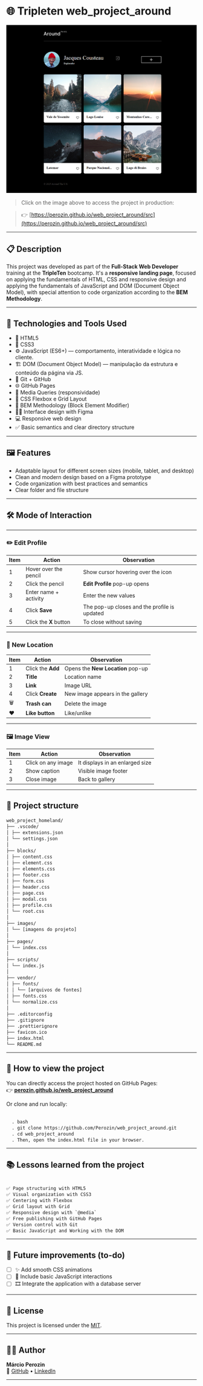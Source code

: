 # 🌐 Tripleten web_project_around

![Preview do projeto](./src/images/preview-around.png)

> Click on the image above to access the project in production:

> 👉 [https://perozin.github.io/web_project_around/src](https://perozin.github.io/web_project_around/src)

---

## 📋 Description

This project was developed as part of the **Full-Stack Web Developer** training at the **TripleTen** bootcamp. It's a **responsive landing page**, focused on applying the fundamentals of HTML, CSS and responsive design and applying the fundamentals of JavaScript and DOM (Document Object Model), with special attention to code organization according to the **BEM Methodology**.

---

## 🚀 Technologies and Tools Used

- 🎨 HTML5
- 💠 CSS3
- ⚙️ JavaScript (ES6+) — comportamento, interatividade e lógica no cliente.
- 🏗️ DOM (Document Object Model) — manipulação da estrutura e conteúdo da página via JS.
- 🧭 Git + GitHub
- 🌐 GitHub Pages
- 📱 Media Queries (responsividade)
- 🔧 CSS Flexbox e Grid Layout
- 📐 BEM Methodology (Block Element Modifier)
- 🧑‍🎨 Interface design with Figma
- 💻 Responsive web design
- ✅ Basic semantics and clear directory structure

---

## 🖼️ Features

- Adaptable layout for different screen sizes (mobile, tablet, and desktop)
- Clean and modern design based on a Figma prototype
- Code organization with best practices and semantics
- Clear folder and file structure

---

## 🛠️ Mode of Interaction

---

### ✏️ Edit Profile

| Item | Action                 | Observation                                  |
| ---- | ---------------------- | -------------------------------------------- |
| 1    | Hover over the pencil  | Show cursor hovering over the icon           |
| 2    | Click the pencil       | **Edit Profile** pop-up opens                |
| 3    | Enter name + activity  | Enter the new values                         |
| 4    | Click **Save**         | The pop-up closes and the profile is updated |
| 5    | Click the **X** button | To close without saving                      |

---

### 📍 New Location

| Item | Action            | Observation                       |
| ---- | ----------------- | --------------------------------- |
| 1    | Click the **Add** | Opens the **New Location** pop-up |
| 2    | **Title**         | Location name                     |
| 3    | **Link**          | Image URL                         |
| 4    | Click **Create**  | New image appears in the gallery  |
| 🗑️   | **Trash can**     | Delete the image                  |
| ❤️   | **Like button**   | Like/unlike                       |

---

### 🖼️ Image View

| Item | Action             | Observation                     |
| ---- | ------------------ | ------------------------------- |
| 1    | Click on any image | It displays in an enlarged size |
| 2    | Show caption       | Visible image footer            |
| 3    | Close image        | Back to gallery                 |

---

## 📁 Project structure

```
web_project_homeland/
├── .vscode/
│ ├── extensions.json
│ └── settings.json
│
├── blocks/
│ ├── content.css
│ ├── element.css
| ├── elements.css
| ├── footer.css
│ ├── form.css
│ ├── header.css
│ ├── page.css
│ ├── modal.css
│ ├── profile.css
│ └── root.css
│
├── images/
│ └── [imagens do projeto]
│
├── pages/
│ └── index.css
│
├── scripts/
│ └── index.js
│
├── vendor/
│ ├── fonts/
│ │ └── [arquivos de fontes]
│ ├── fonts.css
│ └── normalize.css
│
├── .editorconfig
├── .gitignore
├── .prettierignore
├── favicon.ico
├── index.html
└── README.md
```

---

## 📌 How to view the project

You can directly access the project hosted on GitHub Pages:  
👉 **[perozin.github.io/web_project_around](https://perozin.github.io/web_project_around/src)**

Or clone and run locally:

<pre><code>
  . bash
  . git clone https://github.com/Perozin/web_project_around.git 
  . cd web_project_around
  . Then, open the index.html file in your browser.
</code></pre>

---

## 📚 Lessons learned from the project

```

✅ Page structuring with HTML5
✅ Visual organization with CSS3
✅ Centering with Flexbox
✅ Grid layout with Grid
✅ Responsive design with `@media`
✅ Free publishing with GitHub Pages
✅ Version control with Git
✅ Basic JavaScript and Working with the DOM

```

---

## 🚧 Future improvements (to-do)

- [ ] ✨ Add smooth CSS animations
- [ ] 🧩 Include basic JavaScript interactions
- [ ] 🎞️ Integrate the application with a database server

---

## 📄 License

This project is licensed under the [MIT](https://opensource.org/licenses/MIT).

---

## 🙋‍♂️ Author

**Márcio Perozin**  
🔗 [GitHub](https://github.com/Perozin) • [LinkedIn](https://www.linkedin.com/in/marcio-perozin-58162334)

---
